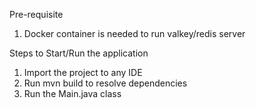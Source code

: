 Pre-requisite 
1. Docker container is needed to run valkey/redis server

Steps to Start/Run the application

1. Import the project to any IDE
2. Run mvn build to resolve dependencies
3. Run the Main.java class
